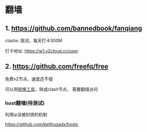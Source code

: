 
# 翻墙

## 1. https://github.com/bannedbook/fanqiang

clashx: 限流，每天打卡300M

打卡地址: https://w1.v2cloud.cc/user

## 2. https://github.com/freefq/free

免费v2节点，速度还不错

可以用[转换工具](https://v1.v2rayse.com/v2ray-clash)，转成clash节点， 需要翻墙访问


### host翻墙(待测试)

利用ip没被封锁的机制

https://github.com/kelthuzadx/hosts
